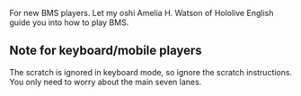 For new BMS players. Let my oshi Amelia H. Watson of Hololive English guide you into how to play BMS.

Note for keyboard/mobile players
-
The scratch is ignored in keyboard mode, so ignore the scratch instructions. You only need to worry about the main seven lanes.